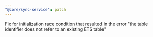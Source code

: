 ```yaml
---
"@core/sync-service": patch
---
```


Fix for initialization race condition that resulted in the error "the table identifier does not refer to an existing ETS table"
